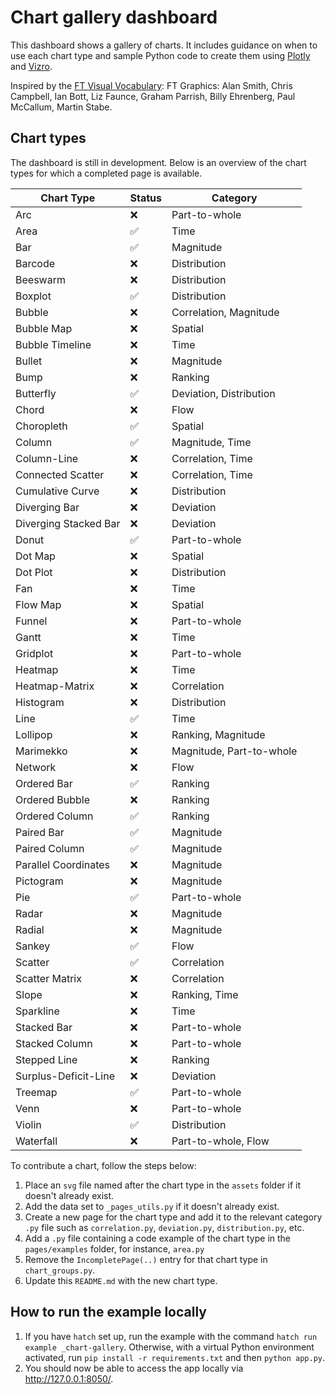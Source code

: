 # Chart gallery dashboard

This dashboard shows a gallery of charts. It includes guidance on when to use each chart type and sample Python code
to create them using [Plotly](https://plotly.com/python/) and [Vizro](https://vizro.mckinsey.com/).

Inspired by the [FT Visual Vocabulary](https://github.com/Financial-Times/chart-doctor/blob/main/visual-vocabulary/README.md):
FT Graphics: Alan Smith, Chris Campbell, Ian Bott, Liz Faunce, Graham Parrish, Billy Ehrenberg, Paul McCallum, Martin Stabe.

## Chart types

The dashboard is still in development. Below is an overview of the chart types for which a completed page is available.

| Chart Type            | Status | Category                 |
| --------------------- | --- | ------------------------ |
| Arc                   | ❌  | Part-to-whole            |
| Area                  | ✅   | Time                     |
| Bar                   | ✅  | Magnitude                |
| Barcode               | ❌  | Distribution             |
| Beeswarm              | ❌  | Distribution             |
| Boxplot               | ✅  | Distribution             |
| Bubble                | ❌  | Correlation, Magnitude   |
| Bubble Map            | ❌  | Spatial                  |
| Bubble Timeline       | ❌  | Time                     |
| Bullet                | ❌  | Magnitude                |
| Bump                  | ❌  | Ranking                  |
| Butterfly             | ✅  | Deviation, Distribution  |
| Chord                 | ❌  | Flow                     |
| Choropleth            | ✅  | Spatial                  |
| Column                | ✅  | Magnitude, Time          |
| Column-Line           | ❌  | Correlation, Time        |
| Connected Scatter     | ❌  | Correlation, Time        |
| Cumulative Curve      | ❌  | Distribution             |
| Diverging Bar         | ❌  | Deviation                |
| Diverging Stacked Bar | ❌  | Deviation                |
| Donut                 | ✅  | Part-to-whole            |
| Dot Map               | ❌  | Spatial                  |
| Dot Plot              | ❌  | Distribution             |
| Fan                   | ❌  | Time                     |
| Flow Map              | ❌  | Spatial                  |
| Funnel                | ❌  | Part-to-whole            |
| Gantt                 | ❌  | Time                     |
| Gridplot              | ❌  | Part-to-whole            |
| Heatmap               | ❌  | Time                     |
| Heatmap-Matrix        | ❌  | Correlation              |
| Histogram             | ❌  | Distribution             |
| Line                  | ✅  | Time                     |
| Lollipop              | ❌  | Ranking, Magnitude       |
| Marimekko             | ❌  | Magnitude, Part-to-whole |
| Network               | ❌  | Flow                     |
| Ordered Bar           | ✅  | Ranking                  |
| Ordered Bubble        | ❌  | Ranking                  |
| Ordered Column        | ✅  | Ranking                  |
| Paired Bar            | ✅   | Magnitude                |
| Paired Column         | ✅   | Magnitude                |
| Parallel Coordinates  | ❌  | Magnitude                |
| Pictogram             | ❌  | Magnitude                |
| Pie                   | ✅  | Part-to-whole            |
| Radar                 | ❌  | Magnitude                |
| Radial                | ❌  | Magnitude                |
| Sankey                | ✅  | Flow                     |
| Scatter               | ✅  | Correlation              |
| Scatter Matrix        | ❌  | Correlation              |
| Slope                 | ❌  | Ranking, Time            |
| Sparkline             | ❌  | Time                     |
| Stacked Bar           | ❌  | Part-to-whole            |
| Stacked Column        | ❌  | Part-to-whole            |
| Stepped Line          | ❌  | Ranking                  |
| Surplus-Deficit-Line  | ❌  | Deviation                |
| Treemap               | ✅  | Part-to-whole            |
| Venn                  | ❌  | Part-to-whole            |
| Violin                | ✅  | Distribution             |
| Waterfall             | ❌  | Part-to-whole, Flow      |

To contribute a chart, follow the steps below:

1. Place an `svg` file named after the chart type in the `assets` folder if it doesn't already exist.
2. Add the data set to `_pages_utils.py` if it doesn't already exist.
3. Create a new page for the chart type and add it to the relevant category `.py` file such as `correlation.py`,
`deviation.py`, `distribution.py`, etc.
4. Add a `.py` file containing a code example of the chart type in the `pages/examples` folder, for instance, `area.py`
5. Remove the `IncompletePage(..)` entry for that chart type in `chart_groups.py`.
6. Update this `README.md` with the new chart type.

## How to run the example locally

1. If you have `hatch` set up, run the example with the command `hatch run example _chart-gallery`.
   Otherwise, with a virtual Python environment activated, run `pip install -r requirements.txt` and then `python app.py`.
2. You should now be able to access the app locally via http://127.0.0.1:8050/.
